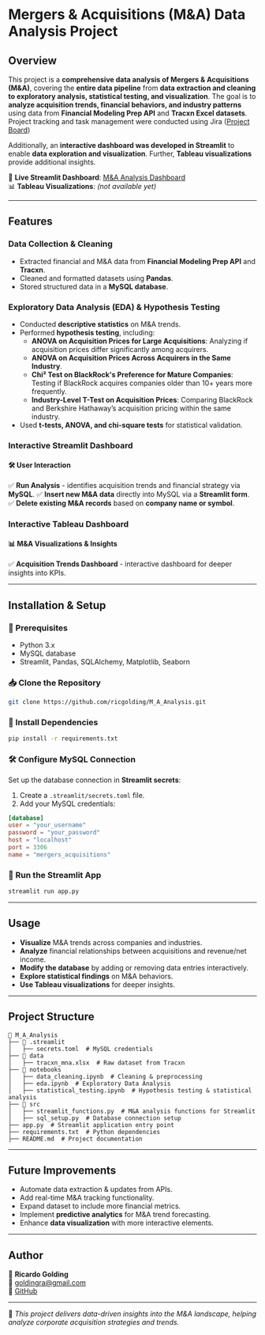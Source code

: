 # **Mergers & Acquisitions (M&A) Data Analysis Project**

## **Overview**
This project is a **comprehensive data analysis of Mergers & Acquisitions (M&A)**, covering the **entire data pipeline** from **data extraction and cleaning to exploratory analysis, statistical testing, and visualization**. The goal is to **analyze acquisition trends, financial behaviors, and industry patterns** using data from **Financial Modeling Prep API** and **Tracxn Excel datasets**. Project tracking and task management were conducted using Jira ([Project Board](https://goldingra.atlassian.net/jira/software/projects/FP/boards/3))

Additionally, an **interactive dashboard was developed in Streamlit** to enable **data exploration and visualization**. Further, **Tableau visualizations** provide additional insights.

🔗 **Live Streamlit Dashboard**: [M&A Analysis Dashboard](https://m-a-analysis-app.streamlit.app/)  
📊 **Tableau Visualizations**: *(not available yet)*

---

## **Features**
### **Data Collection & Cleaning**
- Extracted financial and M&A data from **Financial Modeling Prep API** and **Tracxn**.
- Cleaned and formatted datasets using **Pandas**.
- Stored structured data in a **MySQL database**.

### **Exploratory Data Analysis (EDA) & Hypothesis Testing**
- Conducted **descriptive statistics** on M&A trends.
- Performed **hypothesis testing**, including:
  - **ANOVA on Acquisition Prices for Large Acquisitions**: Analyzing if acquisition prices differ significantly among acquirers.
  - **ANOVA on Acquisition Prices Across Acquirers in the Same Industry**.
  - **Chi² Test on BlackRock's Preference for Mature Companies**: Testing if BlackRock acquires companies older than 10+ years more frequently.
  - **Industry-Level T-Test on Acquisition Prices**: Comparing BlackRock and Berkshire Hathaway’s acquisition pricing within the same industry.
- Used **t-tests, ANOVA, and chi-square tests** for statistical validation.

### **Interactive Streamlit Dashboard**

#### 🛠 **User Interaction**
✅ **Run Analysis** - identifies acquisition trends and financial strategy via **MySQL**. 
✅ **Insert new M&A data** directly into MySQL via a **Streamlit form**.  
✅ **Delete existing M&A records** based on **company name or symbol**.   

### **Interactive Tableau Dashboard**
#### 📊 **M&A Visualizations & Insights** 

✅ **Acquisition Trends Dashboard** - interactive dashboard for deeper insights into KPIs.

---

## **Installation & Setup**
### **🔧 Prerequisites**
- Python 3.x
- MySQL database
- Streamlit, Pandas, SQLAlchemy, Matplotlib, Seaborn

### **📥 Clone the Repository**
```bash
git clone https://github.com/ricgolding/M_A_Analysis.git
```

### **📌 Install Dependencies**
```bash
pip install -r requirements.txt
```

### **🛠 Configure MySQL Connection**
Set up the database connection in **Streamlit secrets**:
1. Create a `.streamlit/secrets.toml` file.
2. Add your MySQL credentials:
```toml
[database]
user = "your_username"
password = "your_password"
host = "localhost"
port = 3306
name = "mergers_acquisitions"
```

### **🚀 Run the Streamlit App**
```bash
streamlit run app.py
```

---

## **Usage**
- **Visualize** M&A trends across companies and industries.
- **Analyze** financial relationships between acquisitions and revenue/net income.
- **Modify the database** by adding or removing data entries interactively.
- **Explore statistical findings** on M&A behaviors.
- **Use Tableau visualizations** for deeper insights.

---

## **Project Structure**
```
📂 M_A_Analysis
├── 📂 .streamlit
│   ├── secrets.toml  # MySQL credentials
├── 📂 data
│   ├── tracxn_mna.xlsx  # Raw dataset from Tracxn
├── 📂 notebooks
│   ├── data_cleaning.ipynb  # Cleaning & preprocessing
│   ├── eda.ipynb  # Exploratory Data Analysis
│   ├── statistical_testing.ipynb  # Hypothesis testing & statistical analysis
├── 📂 src
│   ├── streamlit_functions.py  # M&A analysis functions for Streamlit
│   ├── sql_setup.py  # Database connection setup
├── app.py  # Streamlit application entry point
├── requirements.txt  # Python dependencies
├── README.md  # Project documentation
```

---

## **Future Improvements**
- Automate data extraction & updates from APIs.
- Add real-time M&A tracking functionality.
- Expand dataset to include more financial metrics.
- Implement **predictive analytics** for M&A trend forecasting.
- Enhance **data visualization** with more interactive elements.

---

## **Author**
👤 **Ricardo Golding**  
📧 [goldingra@gmail.com](mailto:goldingra@gmail.com)  
🐙 [GitHub](https://github.com/ricgolding)  

---

🚀 *This project delivers data-driven insights into the M&A landscape, helping analyze corporate acquisition strategies and trends.*

